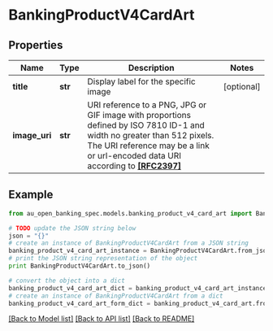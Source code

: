# BankingProductV4CardArt


## Properties

Name | Type | Description | Notes
------------ | ------------- | ------------- | -------------
**title** | **str** | Display label for the specific image | [optional] 
**image_uri** | **str** | URI reference to a PNG, JPG or GIF image with proportions defined by ISO 7810 ID-1 and width no greater than 512 pixels. The URI reference may be a link or url-encoded data URI according to **[[RFC2397]](#nref-RFC2397)** | 

## Example

```python
from au_open_banking_spec.models.banking_product_v4_card_art import BankingProductV4CardArt

# TODO update the JSON string below
json = "{}"
# create an instance of BankingProductV4CardArt from a JSON string
banking_product_v4_card_art_instance = BankingProductV4CardArt.from_json(json)
# print the JSON string representation of the object
print BankingProductV4CardArt.to_json()

# convert the object into a dict
banking_product_v4_card_art_dict = banking_product_v4_card_art_instance.to_dict()
# create an instance of BankingProductV4CardArt from a dict
banking_product_v4_card_art_form_dict = banking_product_v4_card_art.from_dict(banking_product_v4_card_art_dict)
```
[[Back to Model list]](../README.md#documentation-for-models) [[Back to API list]](../README.md#documentation-for-api-endpoints) [[Back to README]](../README.md)


